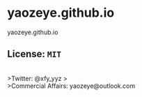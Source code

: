 # yaozeye.github.io
yaozeye.github.io
<br />
## License: ``MIT``
<br />
>Twitter: @xfy_yyz
><br />
>Commercial Affairs: yaozeye@outlook.com
